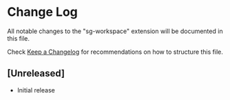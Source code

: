 # Change Log

All notable changes to the "sg-workspace" extension will be documented in this file.

Check [Keep a Changelog](http://keepachangelog.com/) for recommendations on how to structure this file.

## [Unreleased]

- Initial release